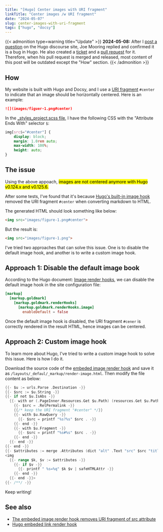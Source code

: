```yaml
---
title: "[Hugo] Center images with URI fragment"
linkTitle: "Center images /w URI fragment"
date: "2024-05-07"
slug: center-images-with-uri-fragment
tags: ["hugo", "docsy"]
---
```


{{< admonition type=warning title="Update" >}}
**2024-05-08:** After I [post a question](https://discourse.gohugo.io/t/the-embeded-image-render-hook-removes-uri-fragment-of-src-attribute/49684) on the Hugo discourse site, Joe Mooring replied and confirmed it is a bug in Hugo. He also created a [ticket](https://github.com/gohugoio/hugo/issues/12468) and a [pull request](https://github.com/gohugoio/hugo/pull/12469) for it. Therefore, when his pull request is merged and released, most content of this post will be outdated except the "How" section.
{{< /admonition >}}

## How

My website is built with Hugo and Docsy, and I use a [URI fragment](https://en.wikipedia.org/wiki/URI_fragment) `#center` to indicate that an image should be horizontally centered. Here is an example:

```markdown
![](images/figuer-1.png#center)
```

In the [_styles_project.scss file](https://www.docsy.dev/docs/adding-content/lookandfeel/#project-style-files), I have the following CSS with the "Attribute Ends With" selector `$`:

```css
img[src$="#center"] {
    display: block;
    margin: 1.0rem auto;
    max-width: 100%;
    height: auto;
}
```

## The issue

Using the above appoach, <mark>images are not centered anymore with Hugo v0.124.x and v0.125.6.</mark>

After some tests, I've found that it's because [Hugo's built-in image hook](https://gohugo.io/render-hooks/images/) removed the URI fragment `#center` when converting markdown to HTML.

The generated HTML should look something like below:

```HTML
<img src="images/figure-1.png#center">
```

But the result is:

```HTML
<img src="images/figure-1.png">
```

I've tried two approaches that can solve this issue. One is to disable the default image hook, and another is to write a custom image hook.

## Approach 1: Disable the default image book

According to the Hugo document: [Image render hooks](https://gohugo.io/render-hooks/images/), we can disable the default image hook in the site configuration file:

```toml
[markup]
  [markup.goldmark]
    [markup.goldmark.renderHooks]
      [markup.goldmark.renderHooks.image]
        enableDefault = false
```

Once the default image hook is disabled, the URI fragment `#cener` is correctly rendered in the result HTML, hence images can be centered.

## Approach 2: Custom image hook

To learn more about Hugo, I've tried to write a custom image hook to solve this issue. Here is how I do it.

Download the source code of the [embeded image render hook](https://github.com/gohugoio/hugo/blob/master/tpl/tplimpl/embedded/templates/_default/_markup/render-image.html) and save it as `/layouts/_defaul/_markup/render-image.html`. Then modify the file content as below:

```go {linenos=table, hl_lines=["6-12"]}
{{- $u := urls.Parse .Destination -}}
{{- $src := $u.String -}}
{{- if not $u.IsAbs -}}
  {{- with or (.PageInner.Resources.Get $u.Path) (resources.Get $u.Path) -}}
    {{- $src = .RelPermalink -}}
    {{/* keep the URI fragment "#center" */}}
    {{- with $u.RawQuery -}}
      {{- $src = printf "%s?%s" $src . -}}
    {{- end -}}
    {{- with $u.Fragment -}}
      {{- $src = printf "%s#%s" $src . -}}
    {{- end -}}
  {{- end -}}
{{- end -}}
{{- $attributes := merge .Attributes (dict "alt" .Text "src" $src "title" (.Title | transform.HTMLEscape)) -}}
<img
  {{- range $k, $v := $attributes -}}
    {{- if $v -}}
      {{- printf " %s=%q" $k $v | safeHTMLAttr -}}
    {{- end -}}
  {{- end -}}>
{{- /**/ -}}
```

Keep writing!

## See also

- [The embeded image render hook removes URI fragment of src attribute](https://discourse.gohugo.io/t/the-embeded-image-render-hook-removes-uri-fragment-of-src-attribute/49684)
- [Hugo embeded link render hook](https://github.com/gohugoio/hugo/blob/master/tpl/tplimpl/embedded/templates/_default/_markup/render-link.html)